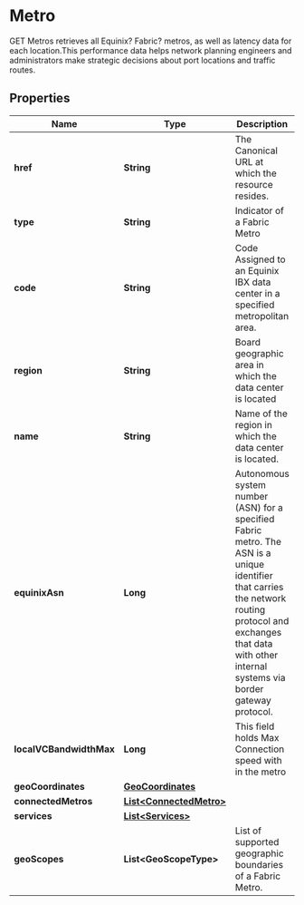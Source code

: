 

# Metro

GET Metros retrieves all Equinix? Fabric? metros, as well as latency data for each location.This performance data helps network planning engineers and administrators make strategic decisions about port locations and traffic routes.

## Properties

| Name | Type | Description | Notes |
|------------ | ------------- | ------------- | -------------|
|**href** | **String** | The Canonical URL at which the resource resides. |  [optional] |
|**type** | **String** | Indicator of a Fabric Metro |  [optional] |
|**code** | **String** | Code Assigned to an Equinix IBX data center in a specified metropolitan area. |  [optional] |
|**region** | **String** | Board geographic area in which the data center is located |  [optional] |
|**name** | **String** | Name of the region in which the data center is located. |  [optional] |
|**equinixAsn** | **Long** | Autonomous system number (ASN) for a specified Fabric metro. The ASN is a unique identifier that carries the network routing protocol and exchanges that data with other internal systems via border gateway protocol. |  [optional] |
|**localVCBandwidthMax** | **Long** | This field holds Max Connection speed with in the metro |  [optional] |
|**geoCoordinates** | [**GeoCoordinates**](GeoCoordinates.md) |  |  [optional] |
|**connectedMetros** | [**List&lt;ConnectedMetro&gt;**](ConnectedMetro.md) |  |  [optional] |
|**services** | [**List&lt;Services&gt;**](Services.md) |  |  [optional] |
|**geoScopes** | **List&lt;GeoScopeType&gt;** | List of supported geographic boundaries of a Fabric Metro. |  [optional] |



